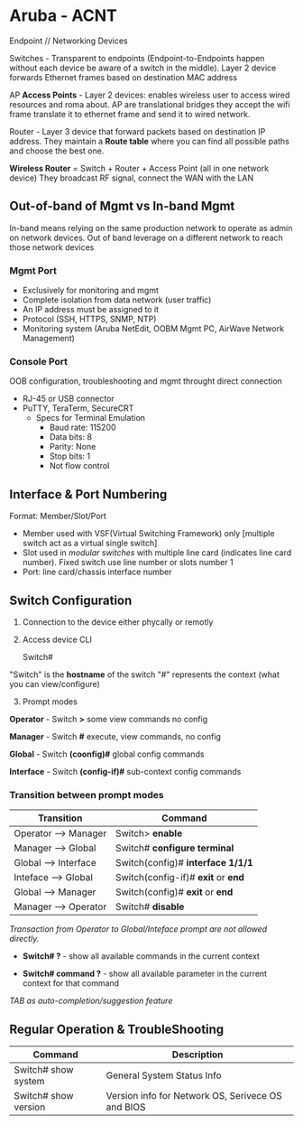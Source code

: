 # Aruba - ACNT

Endpoint // Networking Devices

Switches - Transparent to endpoints (Endpoint-to-Endpoints happen without each device be aware of a switch in the middle). Layer 2 device forwards Ethernet frames based on destination MAC address

AP **Access Points** - Layer 2 devices: enables wireless user to access wired resources and roma about. AP are translational bridges they accept the wifi frame translate it to ethernet frame and send it to wired network.

Router - Layer 3 device that forward packets based on destination IP address. They maintain a **Route table** where you can find all possible paths and choose the best one.

**Wireless Router** = Switch + Router + Access Point (all in one network device)
They broadcast RF signal, connect the WAN with the LAN

## Out-of-band of Mgmt  vs In-band Mgmt
In-band means relying on the same production network to operate as admin on network devices.
Out of band leverage on a different network to reach those network devices

### Mgmt Port

- Exclusively for monitoring and mgmt
- Complete isolation from data network (user traffic)
- An IP address must be assigned to it
- Protocol (SSH, HTTPS, SNMP, NTP)
- Monitoring system (Aruba NetEdit, OOBM Mgmt PC, AirWave Network Management)

### Console Port

OOB configuration, troubleshooting and mgmt throught direct connection 
- RJ-45 or USB connector
- PuTTY, TeraTerm, SecureCRT
    - Specs for Terminal Emulation
        - Baud rate: 115200
        - Data bits: 8
        - Parity: None
        - Stop bits: 1
        - Not flow control

## Interface & Port Numbering

Format: Member/Slot/Port

- Member used with VSF(Virtual Switching Framework) only [multiple switch act as a virtual single switch]
- Slot used in _modular switches_ with multiple line card (indicates line card number). Fixed switch use line number or slots number 1
- Port: line card/chassis interface number

## Switch Configuration
1. Connection to the device either phycally or remotly
2. Access device CLI

    Switch# 

"Switch" is the **hostname** of the switch
"#" represents the context (what you can view/configure)

3. Prompt modes

**Operator** - Switch **>** some view commands no config

**Manager** - Switch **#**  execute, view commands, no config

**Global** - Switch **(coonfig)#** global config commands

**Interface** - Switch **(config-if)#** sub-context config commands

### Transition between prompt modes

| Transition | Command |
| ----- | ------ |
| Operator  --> Manager | Switch> **enable** |
| Manager --> Global | Switch# **configure terminal** |
| Global --> Interface | Switch(config)# **interface 1/1/1** |
| Inteface --> Global | Switch(config-if)# **exit** or **end** |
| Global --> Manager | Switch(config)# **exit** or **end** |
| Manager --> Operator | Switch# **disable** |
_Transaction from Operator to Global/Inteface prompt are not allowed directly._


- **Switch# ?** - show all available commands in the current context

- **Switch# command ?** - show all available parameter in the current context for that command

_TAB as auto-completion/suggestion feature_


## Regular Operation & TroubleShooting
| Command | Description |
| ----- | ----- |
| Switch# show system  | General System Status Info |
| Switch# show version | Version info for Network OS, Serivece OS and BIOS |
